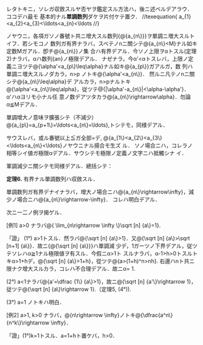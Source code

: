レタトキニ，ソレガ収斂スルヤ否ヤヲ鑑定スル方法ハ，後ニ述ベルデアラウ． ココデハ最モ
基本的ナル**單調数列**ダケヲ片付ケテ置ク．
//texequation{
a\_{1}<a\_{2}<a\_{3}<\ldots<a\_{n}<\ldots
//}

ノヤウニ，各項ガソノ番號ト共ニ增大スル数列{@<m>{a\_{n\\\}}}ヲ單調ニ増大スルトイフ．若シモコノ
数列ガ有界ナラバ，スベテノnニ關シテ@<m>{a\_{n\\\}<M}ナル如キ定数Mガアル．卽チ@<m>{a\_{n\\\}}ノ集
合ハ有界デアル．今ソノ上限ヲαトスル(定理2)ナラバ，αハ数列{an}ノ極限デアル．
ナゼナラ，今α'<αトスレバ，上限ノ定義ニヨツテ@<m>{\\alpha'<a\_{p\\\}\\leq\\alpha}ナル如キ@<m>{a\_{p\\\}}ガアルガ，数
列ハ單調ニ増大スルノダカラ，n>p ノトキ@<m>{\\alpha'<a\_{n\\\}}． 然ルニ凡テノnニ關シテ@<m>{a\_{n\\\}\\leq\\alpha}デ
アルカラ，n>pナルトキ@<m>{\\alpha'<a\_{n\\\}\\leq\\alpha}，従ツテ@<m>{|\\alpha'-a\_{n\\\}|<\\alpha-\\alpha'}．α'ハαヨリモ小ナル任
意ノ数デアツタカラ@<m>{a\_{n\\\}\\rightarrow\\alpha}．勿論α≦Mデアル．

單調增大ノ意味ヲ擴張シテ（不減少）@<m>{a\_{p\\\}=a\_{p+1\\\}=\\ldots<a\_{n\\\}=\\ldots},トシテモ，同様デアル．

サウスレバ，或ル番號以上≦ガ全部=デ, @<m>{a\_{1\\\}<a\_{2\\\}<a\_{3\\\}<\\ldots<a\_{n\\\}<\\ldots}ノヤウニナル揚合モ生ズ
ル． ソノ場合ニハ，コレラノ相等シイ値ガ極限αデアル．サウシテモ極限ノ定義ノ文字ニハ抵觸シナ
イ．

軍調減少ニ關シテモ同様デアル．總括シテ：

**定理6.** 有界ナル單調数列ハ収斂スル．

單調数列ガ有界デナイナラバ，增大ノ場合ニハ@<m>{a\_{n\\\}\\rightarrow\\infty}，減少ノ場合ニハ@<m>{a\_{n\\\}\\rightarrow-\\infty}．
コレハ明白デアル．

次ニ一二ノ例ヲ揭ゲル．

[例1] a>0 ナラバ@<m>{ \lim\_{n\rightarrow \infty \\\}\\sqrt [n] {a\\\}=1}.

「證」 (1°) a>1トスル．然ラバ@<m>{\\sqrt [n] {a\\\}>1}．又@<m>{\\sqrt [n] {a\\\}>\\sqrt [n+1] {a\\\}}．故ニ{@<m>{\\sqrt [n] {a\\\}}}ハ單調減
少デ，1ガーツノ下界デアル，従ツテソレハα≧1ナル極限値ヲ有スル．今假ニα>1ト
スルナラバ，α-1>h>0トスルトキα>1+hデ，@<m>{\\sqrt [n] {a\\\}>1+h}，從ツテ@<m>{a>(1+h)^n>nh}.
右邊ハnト共ニ限ナク增大スルカラ，コレハ不合理デアル．故ニα= 1.

(2°) a<1ナラバ@<m>{a'=\\dfrac {1\\\} {a\\\}>1}，故ニ@<m>{\\sqrt [n] {a'\\\}\rightarrow 1}，従ツテ@<m>{\\sqrt [n] {a\\\}\rightarrow 1}.（定理5, (4°)).

(3°) a=1 ノトキハ明白．

[例2] a>1, k>0 ナラバ，@<m>{n\rightarrow \infty}ノトキ@<m>{\\dfrac{a^n\\\}{n^k\\\}\rightarrow \infty}． 


「證」(1°)k=1トスル．a=1+hト置ケバ，h>0．
